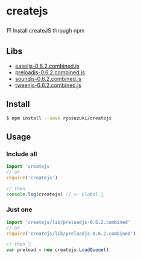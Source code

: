 # createjs
⛩  Install createJS through npm

## Libs
 - [easeljs-0.8.2.combined.js](https://github.com/CreateJS/EaselJS)
 - [preloadjs-0.6.2.combined.js](https://github.com/CreateJS/PreloadJS)
 - [soundjs-0.6.2.combined.js](https://github.com/CreateJS/SoundJS)
 - [tweenjs-0.6.2.combined.js](https://github.com/CreateJS/TweenJS)

## Install
```bash
$ npm install --save ryosuzuki/createjs
```

## Usage

### Include all
```js
import 'createjs'
// or
require('createjs')

// then
console.log(createjs) // <- Global 🍻
```

### Just one
```js
import 'createjs/lib/preloadjs-0.6.2.combined'
// or
require('createjs/lib/preloadjs-0.6.2.combined')

// then 🍻
var preload = new createjs.LoadQueue()
```
